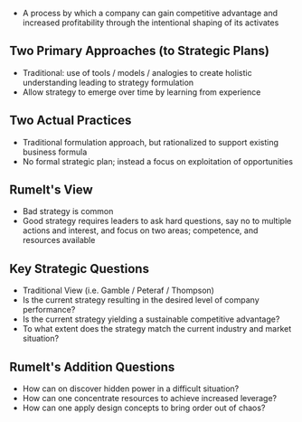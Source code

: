 
- A process by which a company can gain competitive advantage and increased profitability through the intentional shaping of its activates

## Two Primary Approaches (to Strategic Plans)
- Traditional: use of tools / models / analogies to create holistic understanding leading to strategy formulation
- Allow strategy to emerge over time by learning from experience

## Two Actual Practices
- Traditional formulation approach, but rationalized to support existing business formula
- No formal strategic plan; instead a focus on exploitation of opportunities 

## Rumelt's View
- Bad strategy is common
- Good strategy requires leaders to ask hard questions, say no to multiple actions and interest, and focus on two areas; competence, and resources available 

## Key Strategic Questions
- Traditional View (i.e. Gamble / Peteraf / Thompson)
- Is the current strategy resulting in the desired level of company performance?
- Is the current strategy yielding a sustainable competitive advantage?
- To what extent does the strategy match the current industry and market situation?

## Rumelt's Addition Questions
- How can on discover hidden power in a difficult situation?
- How can one concentrate resources to achieve increased leverage?
- How can one apply design concepts to bring order out of chaos?